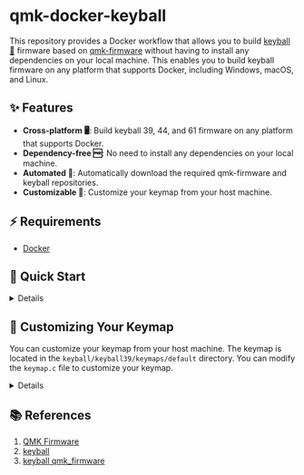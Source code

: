 # qmk-docker-keyball

This repository provides a Docker workflow that allows you to build [keyball 🎱](https://github.com/Yowkees/keyball) firmware based on [qmk-firmware](https://github.com/qmk/qmk_firmware) without having to install any dependencies on your local machine. This enables you to build keyball firmware on any platform that supports Docker, including Windows, macOS, and Linux.

## ✨ Features

- **Cross-platform 🖥️**: Build keyball 39, 44, and 61 firmware on any platform that supports Docker.
- **Dependency-free 🆓**: No need to install any dependencies on your local machine.
- **Automated 🤖**: Automatically download the required qmk-firmware and keyball repositories.
- **Customizable 💪**: Customize your keymap from your host machine.

## ⚡️ Requirements

- [Docker](https://docs.docker.com/get-docker/)

## 🚀 Quick Start

<details>

- Clone this repository:

    ```bash
    git clone xxx
    ```

- Build the Docker image:

    ```bash
    docker build up -d --build
    ```

    It takes a while to build. If you have the built image, you can use `docker-compose up -d` to start the container.

- Enter the Docker container with fish shell:

    ```bash
    docker-compose exec qmk-docker-keyball fish
    ```

- Build the keyball firmware:

    ```bash
    make SKIP_GIT=yes keyball/keyball39:via
    ```

    After this compile is done, you can find *.hex file in the build folder under following path:

  - `docker`: /root/opt/build
  - `host`: ./build

- Exit the Docker container and clean up:

    Exit the Docker container:

    ```bash
    exit
    ```

    Stop and remove the Docker container:

    ```bash
    docker-compose down
    ```

- Flash the firmware to your keyball:
  - Use [QMK Toolbox](https://qmk.fm/toolbox)
  - Use [Pro Micro Web Updater](https://sekigon-gonnoc.github.io/promicro-web-updater/index.html)

  *.hex file is located in the `build` directory.

</details>

## 📝 Customizing Your Keymap

You can customize your keymap from your host machine. The keymap is located in the `keyball/keyball39/keymaps/default` directory. You can modify the `keymap.c` file to customize your keymap.

<details>

Execute the following commands in your host machine.

- Move to the keymap direcotyr:

    ```bash
    cd keyball/keyball39/keymaps
    ```

- Copy from template:

   ```bash
    cp -r via custom
    ```

- Edit the keymap
- Compile the firmware in the Docker container

    ```bash
    docker-compose up -d
    docker-compose exec qmk-docker-keyball fish
    make SKIP_GIT=yes keyball/keyball39:custom
    exit
    docker-compose down
    ```

- Flash the firmware to your keyball:

  Refer to the previous section.

</details>

## 📚 References

1. [QMK Firmware](https://github.com/qmk/qmk_firmware)
2. [keyball](https://github.com/Yowkees/keyball)
3. [keyball qmk_firmware](https://github.com/Yowkees/keyball/blob/main/qmk_firmware/keyboards/keyball/readme.md)
